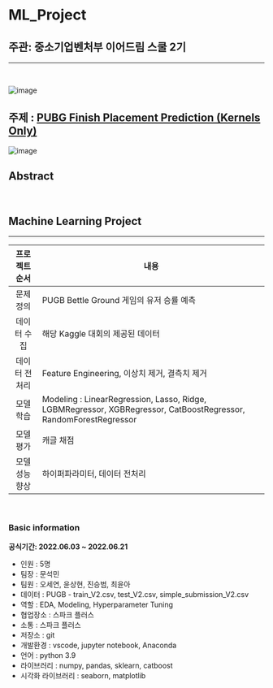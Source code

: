 <h1> ML_Project</h1>

<h2> 주관: 중소기업벤처부 이어드림 스쿨 2기</h2>

---

<br>

![image](https://user-images.githubusercontent.com/86671456/171619107-8d5506bf-349e-4163-9694-c3ad99adac9d.png)

<h2>주제 : <a href='https://www.kaggle.com/competitions/pubg-finish-placement-prediction/overview'>PUBG Finish Placement Prediction (Kernels Only)</a></h2>

![image](https://storage.googleapis.com/kaggle-media/competitions/PUBG/PUBG%20Inlay.jpg)

<h2> Abstract</h2>

<br>

<h2> Machine Learning Project </h2>

---


|  프로젝트 순서 |     내용    |
|:------------------:| -----|
|문제 정의|PUGB Bettle Ground 게임의 유저 승률 예측|
|데이터 수집|해당 Kaggle 대회의 제공된 데이터 |   
|데이터 전처리|Feature Engineering, 이상치 제거, 결측치 제거 |
|모델 학습|Modeling : LinearRegression, Lasso, Ridge, LGBMRegressor, XGBRegressor, CatBoostRegressor, RandomForestRegressor|
|모델 평가|캐글 채점|
|모델 성능 향상| 하이퍼파라미터, 데이터 전처리 |


<br>

<h3> Basic information</h3>

**공식기간: 2022.06.03 ~ 2022.06.21**

- 인원 : 5명
- 팀장 : 문석민
- 팀원 : 오세연, 윤상현, 진승범, 최윤아
- 데이터 : PUGB - train_V2.csv, test_V2.csv, simple_submission_V2.csv
- 역할 : EDA, Modeling, Hyperparameter Tuning
- 협업장소 : 스파크 플러스
- 소통 : 스파크 플러스
- 저장소 : git
- 개발환경 : vscode, jupyter notebook, Anaconda
- 언어 : python 3.9
- 라이브러리 : numpy, pandas, sklearn, catboost
- 시각화 라이브러리 : seaborn, matplotlib
